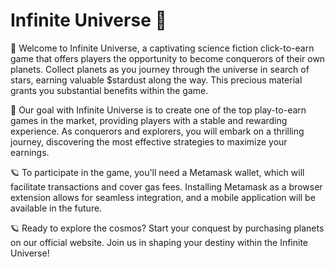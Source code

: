 # Infinite Universe 🧙

🧙 Welcome to Infinite Universe, a captivating science fiction click-to-earn game that offers players the opportunity to become conquerors of their own planets. Collect planets as you journey through the universe in search of stars, earning valuable $stardust along the way. This precious material grants you substantial benefits within the game.

🦍 Our goal with Infinite Universe is to create one of the top play-to-earn games in the market, providing players with a stable and rewarding experience. As conquerors and explorers, you will embark on a thrilling journey, discovering the most effective strategies to maximize your earnings.

🪐 To participate in the game, you'll need a Metamask wallet, which will facilitate transactions and cover gas fees. Installing Metamask as a browser extension allows for seamless integration, and a mobile application will be available in the future.

🪐 Ready to explore the cosmos? Start your conquest by purchasing planets on our official website. Join us in shaping your destiny within the Infinite Universe!

<!-- Comment -->

